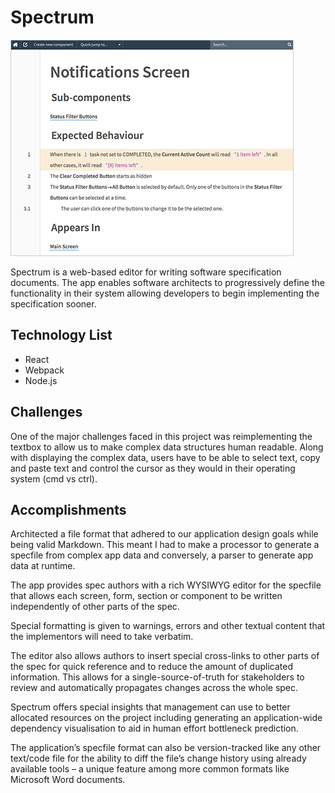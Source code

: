 # Spectrum

![](/portfolio-items/images/spectrum.png)

Spectrum is a web-based editor for writing software specification documents. The app enables software architects to progressively define the functionality in their system allowing developers to begin implementing the specification sooner.

## Technology List

-   React
-   Webpack
-   Node.js

## Challenges

One of the major challenges faced in this project was reimplementing the textbox to allow us to make complex data structures human readable. Along with displaying the complex data, users have to be able to select text, copy and paste text and control the cursor as they would in their operating system (cmd vs ctrl).

## Accomplishments

Architected a file format that adhered to our application design goals while being valid Markdown. This meant I had to make a processor to generate a specfile from complex app data and conversely, a parser to generate app data at runtime.

The app provides spec authors with a rich WYSIWYG editor for the specfile that allows each screen, form, section or component to be written independently of other parts of the spec.

Special formatting is given to warnings, errors and other textual content that the implementors will need to take verbatim.

The editor also allows authors to insert special cross-links to other parts of the spec for quick reference and to reduce the amount of duplicated information. This allows for a single-source-of-truth for stakeholders to review and automatically propagates changes across the whole spec.

Spectrum offers special insights that management can use to better allocated resources on the project including generating an application-wide dependency visualisation to aid in human effort bottleneck prediction.

The application’s specfile format can also be version-tracked like any other text/code file for the ability to diff the file’s change history using already available tools – a unique feature among more common formats like Microsoft Word documents.
